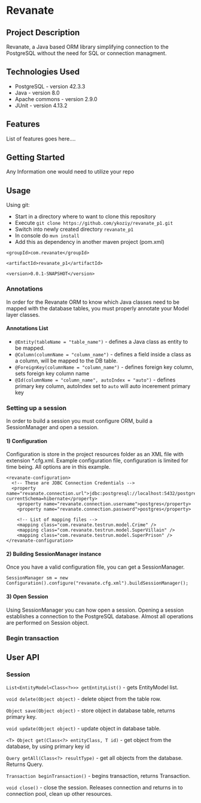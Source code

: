 # Revanate

## Project Description
Revanate, a Java based ORM library simplifying connection to the PostgreSQL without the need for SQL or connection managment.

## Technologies Used

* PostgreSQL - version 42.3.3
* Java - version 8.0
* Apache commons - version 2.9.0
* JUnit - version 4.13.2

## Features

List of features goes here....

## Getting Started

Any Information one would need to utilize your repo

## Usage
Using git:
* Start in a directory where to want to clone this repository
* Execute `git clone https://github.com/ykoziy/revanate_p1.git`
* Switch into newly created directory `revanate_p1`
* In console do `mvn install`
* Add this as dependency in another maven project (pom.xml)
```
<groupId>com.revanate</groupId>

<artifactId>revanate_p1</artifactId>

<version>0.0.1-SNAPSHOT</version>
```

### Annotations
In order for the Revanate ORM to know which Java classes need to be mapped with the database tables, you must properly annotate your Model layer classes.

  #### Annotations List
 - ```@Entity(tableName = "table_name")``` - defines a Java class as entity to be mapped.
 - ```@Column(columnName = "column_name")``` - defines a field inside a class as a column, will be mapped to the DB table.
 - ```@ForeignKey(columnName = "column_name")``` - defines foreign key column, sets foreign key column name
 - ```@Id(columnName = "column_name", autoIndex = "auto")``` - defines primary key column, autoIndex set to `auto` will auto incerement primary key

### Setting up a session
In order to build a session you must configure ORM, build a SessionManager and open a session.

#### 1) Configuration
Configuration is store in the project resources folder as an XML file with extension *.cfg.xml.
Example configuration file, configuration is limited for time being. All options are in this example.
```<?xml version="1.0" encoding="UTF-8"?>
<revanate-configuration>
  <!-- These are JDBC Connection Credentials -->
  <property name="revanate.connection.url">jdbc:postgresql://localhost:5432/postgres?currentSchema=hibernate</property>
    <property name="revanate.connection.username">postgres</property>
    <property name="revanate.connection.password">postgres</property>

    <!-- List of mapping files -->
    <mapping class="com.revanate.testrun.model.Crime" />
    <mapping class="com.revanate.testrun.model.SuperVillain" />
    <mapping class="com.revanate.testrun.model.SuperPrison" />
</revanate-configuration>
```
#### 2) Building SessionManager instance
Once you have a valid configuration file, you can get a SessionManager.
```
SessionManager sm = new Configuration().configure("revanate.cfg.xml").buildSessionManager();
```

#### 3) Open Session
Using SessionManager you can how open a session. Opening a session establishes a connection to the PostgreSQL database. Almost all operations are performed on Session object.

### Begin transaction

## User API

### Session
`List<EntityModel<Class<?>>> getEntityList()` - gets EntityModel list.

`void delete(Object object)` - delete object from the table row.

`Object save(Object object)` - store object in database table, returns primary key.

`void update(Object object)` - update object in database table.

`<T> Object get(Class<?> entityClass, T id)` - get object from the database, by using primary key id

`Query getAll(Class<?> resultType)` - get all objects from the database. Returns Query.

`Transaction beginTransaction()` - begins transaction, returns Transaction.

`void close()` - close the session. Releases connection and returns in to connection pool, clean up other resources.
